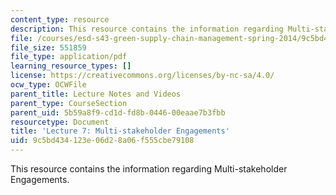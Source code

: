 ```yaml
---
content_type: resource
description: This resource contains the information regarding Multi-stakeholder Engagements.
file: /courses/esd-s43-green-supply-chain-management-spring-2014/9c5bd434123e06d28a06f555cbe79108_MITESD_S43S14_Lecture7.pdf
file_size: 551859
file_type: application/pdf
learning_resource_types: []
license: https://creativecommons.org/licenses/by-nc-sa/4.0/
ocw_type: OCWFile
parent_title: Lecture Notes and Videos
parent_type: CourseSection
parent_uid: 5b59a8f9-cd1d-fd8b-0446-00eaae7b3fbb
resourcetype: Document
title: 'Lecture 7: Multi-stakeholder Engagements'
uid: 9c5bd434-123e-06d2-8a06-f555cbe79108
---
```

This resource contains the information regarding Multi-stakeholder Engagements.